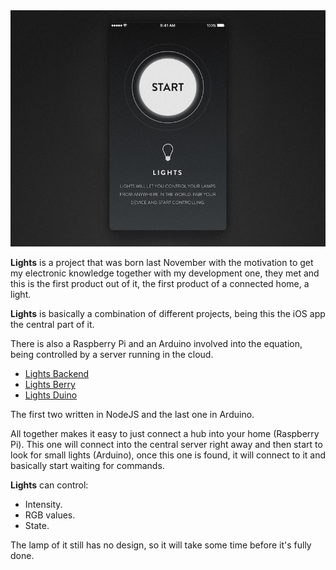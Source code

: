 <div align = "center">
<img src="https://github.com/RamonGilabert/Lights/blob/master/Resources/lights.jpg" />
</div>

**Lights** is a project that was born last November with the motivation to get my electronic knowledge together with my development one, they met and this is the first product out of it, the first product of a connected home, a light.

**Lights** is basically a combination of different projects, being this the iOS app the central part of it.

There is also a Raspberry Pi and an Arduino involved into the equation, being controlled by a server running in the cloud.

- [Lights Backend](https://github.com/RamonGilabert/Lights-Backend)
- [Lights Berry](https://github.com/RamonGilabert/Lights-Berry)
- [Lights Duino](https://github.com/RamonGilabert/Lights-Duino)

The first two written in NodeJS and the last one in Arduino.

All together makes it easy to just connect a hub into your home (Raspberry Pi). This one will connect into the central server right away and then start to look for small lights (Arduino), once this one is found, it will connect to it and basically start waiting for commands.

**Lights** can control:

- Intensity.
- RGB values.
- State.

The lamp of it still has no design, so it will take some time before it's fully done.
